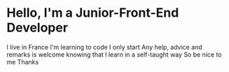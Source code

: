 # Hello, I'm a Junior-Front-End Developer
I live in France
I'm learning to code
I only start
Any help, advice and remarks is welcome knowing that I learn in a self-taught way
So be nice to me
Thanks
